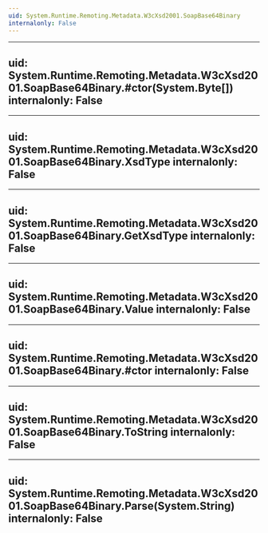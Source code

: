 ```yaml
---
uid: System.Runtime.Remoting.Metadata.W3cXsd2001.SoapBase64Binary
internalonly: False
---
```


---
uid: System.Runtime.Remoting.Metadata.W3cXsd2001.SoapBase64Binary.#ctor(System.Byte[])
internalonly: False
---

---
uid: System.Runtime.Remoting.Metadata.W3cXsd2001.SoapBase64Binary.XsdType
internalonly: False
---

---
uid: System.Runtime.Remoting.Metadata.W3cXsd2001.SoapBase64Binary.GetXsdType
internalonly: False
---

---
uid: System.Runtime.Remoting.Metadata.W3cXsd2001.SoapBase64Binary.Value
internalonly: False
---

---
uid: System.Runtime.Remoting.Metadata.W3cXsd2001.SoapBase64Binary.#ctor
internalonly: False
---

---
uid: System.Runtime.Remoting.Metadata.W3cXsd2001.SoapBase64Binary.ToString
internalonly: False
---

---
uid: System.Runtime.Remoting.Metadata.W3cXsd2001.SoapBase64Binary.Parse(System.String)
internalonly: False
---
